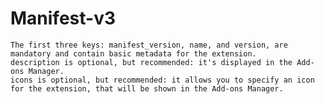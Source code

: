# Manifest-v3

    The first three keys: manifest_version, name, and version, are mandatory and contain basic metadata for the extension.
    description is optional, but recommended: it's displayed in the Add-ons Manager.
    icons is optional, but recommended: it allows you to specify an icon for the extension, that will be shown in the Add-ons Manager.
